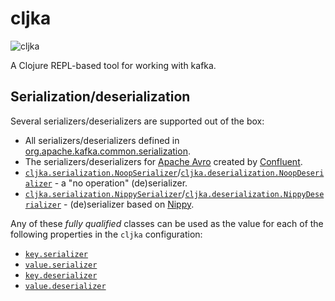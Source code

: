 # cljka

![cljka](https://github.com/kelveden/cljka/actions/workflows/trunk-deploy.yaml/badge.svg)

A Clojure REPL-based tool for working with kafka.

## Serialization/deserialization

Several serializers/deserializers are supported out of the box:

* All serializers/deserializers defined
  in [org.apache.kafka.common.serialization](https://kafka.apache.org/36/javadoc/org/apache/kafka/common/serialization/package-summary.html).
* The serializers/deserializers for [Apache Avro](https://avro.apache.org/docs/) created
  by [Confluent](https://docs.confluent.io/platform/current/schema-registry/fundamentals/serdes-develop/serdes-avro.html).
* [`cljka.serialization.NoopSerializer`](./src/cljka/serialization.clj)/[`cljka.deserialization.NoopDeserializer`](./src/cljka/deserialization.clj) -
  a "no operation" (de)serializer.
* [`cljka.serialization.NippySerializer`](./src/cljka/serialization.clj)/[`cljka.deserialization.NippyDeserializer`](./src/cljka/deserialization.clj) -
  (de)serializer based on [Nippy](https://github.com/taoensso/nippy).

Any of these _fully qualified_ classes can be used as the value for each of the following properties in the `cljka`
configuration:

* [`key.serializer`](https://kafka.apache.org/documentation/#producerconfigs_key.serializer)
* [`value.serializer`](https://kafka.apache.org/documentation/#producerconfigs_value.serializer)
* [`key.deserializer`](https://kafka.apache.org/documentation/#consumerconfigs_key.deserializer)
* [`value.deserializer`](https://kafka.apache.org/documentation/#consumerconfigs_value.deserializer)